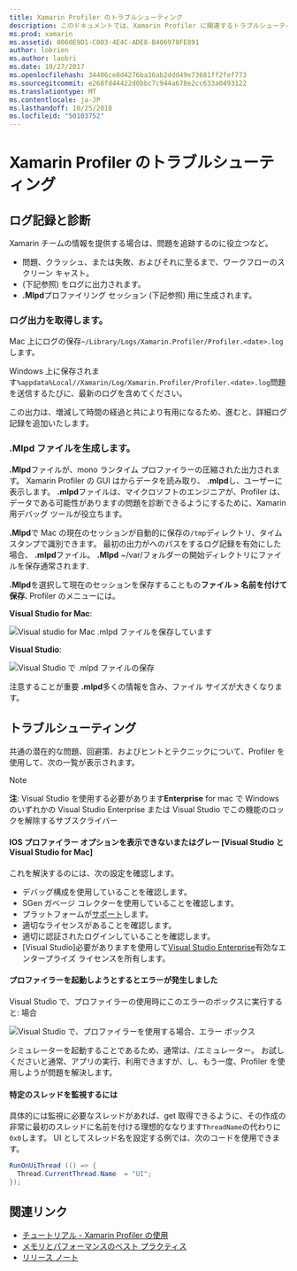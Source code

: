 ```yaml
---
title: Xamarin Profiler のトラブルシューティング
description: このドキュメントでは、Xamarin Profiler に関連するトラブルシューティングの情報を提供します。 これには、ログ記録と診断、IDE、およびその他のトピックに関連する問題について説明します。
ms.prod: xamarin
ms.assetid: 0060E9D1-C003-4E4C-ADE8-B406978FE891
author: lobrien
ms.author: laobri
ms.date: 10/27/2017
ms.openlocfilehash: 34406ce8d4276ba36ab2ddd49e73681ff2fef773
ms.sourcegitcommit: e268fd44422d0bbc7c944a678e2cc633a0493122
ms.translationtype: MT
ms.contentlocale: ja-JP
ms.lasthandoff: 10/25/2018
ms.locfileid: "50103752"
---
```

# <a name="xamarin-profiler-troubleshooting"></a>Xamarin Profiler のトラブルシューティング

## <a name="logging-and-diagnostics"></a>ログ記録と診断

Xamarin チームの情報を提供する場合は、問題を追跡するのに役立つなど。

- 問題、クラッシュ、または失敗、およびそれに至るまで、ワークフローのスクリーン キャスト。
- (下記参照) をログに出力されます。
- **.Mlpd**プロファイリング セッション (下記参照) 用に生成されます。

### <a name="getting-log-outputs"></a>ログ出力を取得します。

Mac 上にログの保存`~/Library/Logs/Xamarin.Profiler/Profiler.<date>.log`します。

Windows 上に保存されます`%appdata%Local//Xamarin/Log/Xamarin.Profiler/Profiler.<date>.log`問題を送信するたびに、最新のログを含めてください。

この出力は、増減して時間の経過と共により有用になるため、進むと、詳細ログ記録を追加いたします。

<a name="gen_mlpd" />

### <a name="generating-mlpd-files"></a>.Mlpd ファイルを生成します。

**.Mlpd**ファイルが、mono ランタイム プロファイラーの圧縮された出力されます。 Xamarin Profiler の GUI はからデータを読み取り、 **.mlpd**し、ユーザーに表示します。 **.mlpd**ファイルは、マイクロソフトのエンジニアが、Profiler は、データである可能性がありますの問題を診断できるようにするために、Xamarin 用デバッグ ツールが役立ちます。

**.Mlpd**で Mac の現在のセッションが自動的に保存の`/tmp`ディレクトリ、タイムスタンプで識別できます。 最初の出力がへのパスをするログ記録を有効にした場合、 **.mlpd**ファイル。 **.Mlpd** ~/var/フォルダーの開始ディレクトリにファイルを保存通常されます.

**.Mlpd**を選択して現在のセッションを保存することもの**ファイル > 名前を付けて保存.** Profiler のメニューには。

**Visual Studio for Mac**:

![](troubleshooting-images/image17.png "Visual studio for Mac .mlpd ファイルを保存しています")

**Visual Studio**:

![](troubleshooting-images/image17-vs.png "Visual Studio で .mlpd ファイルの保存")

注意することが重要 **.mlpd**多くの情報を含み、ファイル サイズが大きくなります。

## <a name="troubleshooting"></a>トラブルシューティング

共通の潜在的な問題、回避策、およびヒントとテクニックについて、Profiler を使用して、次の一覧が表示されます。

> [!NOTE]
> **注**: Visual Studio を使用する必要があります**Enterprise** for mac で Windows のいずれかの Visual Studio Enterprise または Visual Studio でこの機能のロックを解除するサブスクライバー

#### <a name="i-cant-see-the-ios-profiler-option-or-it-is-greyed-out-visual-studio-and-visual-studio-for-mac"></a>IOS プロファイラー オプションを表示できないまたはグレー [Visual Studio と Visual Studio for Mac]

これを解決するのには、次の設定を確認します。

- デバッグ構成を使用していることを確認します。
- SGen ガベージ コレクターを使用していることを確認します。
- プラットフォームが[サポート](~/tools/profiler/index.md#Profiler_Support)します。
- 適切なライセンスがあることを確認します。
- 適切に認証されたログインしていることを確認します。
- [Visual Studio]必要がありますを使用して[Visual Studio Enterprise](https://visualstudio.microsoft.com/vs/enterprise/)有効なエンタープライズ ライセンスを所有します。

#### <a name="i-get-an-error-when-i-try-to-launch-the-profiler"></a>プロファイラーを起動しようとするとエラーが発生しました

Visual Studio で、プロファイラーの使用時にこのエラーのボックスに実行すると: 場合

![](troubleshooting-images/error.png "Visual Studio で、プロファイラーを使用する場合、エラー ボックス")

シミュレーターを起動することであるため、通常は、/エミュレーター。 お試しくださいと通常、アプリの実行、利用できますが、し、もう一度、Profiler を使用しようが問題を解決します。

#### <a name="to-watch-a-specific-thread"></a>特定のスレッドを監視するには

具体的には監視に必要なスレッドがあれば、get 取得できるように、その作成の非常に最初のスレッドに名前を付ける理想的ななります`ThreadName`の代わりに`0x0`します。 UI としてスレッド名を設定する例では、次のコードを使用できます。

```csharp
RunOnUiThread (() => {
  Thread.CurrentThread.Name  = "UI";
});
```

## <a name="related-links"></a>関連リンク

- [チュートリアル - Xamarin Profiler の使用](~/tools/profiler/index.md)
- [メモリとパフォーマンスのベスト プラクティス](~/cross-platform/deploy-test/memory-perf-best-practices.md)
- [リリース ノート](https://developer.xamarin.com/releases/profiler/preview/)
